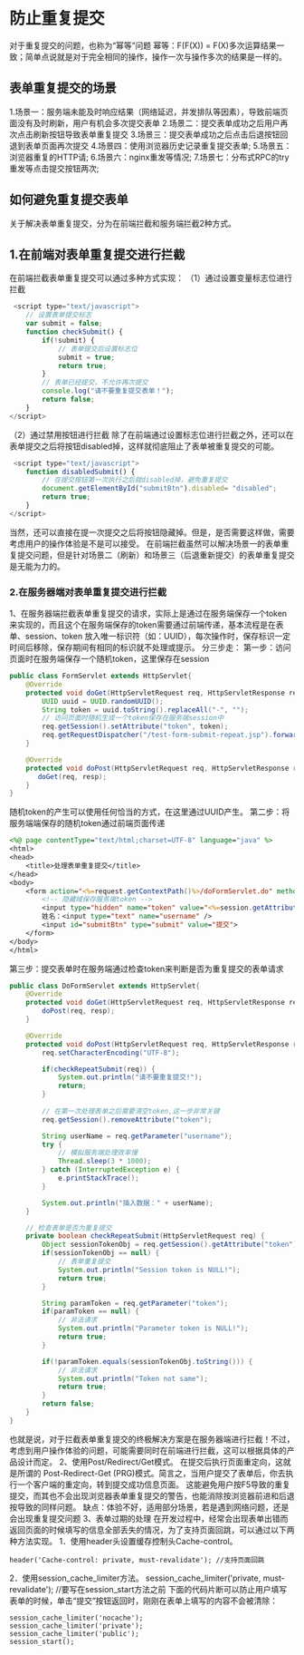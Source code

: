 # 防止重复提交
对于重复提交的问题，也称为“幂等”问题
幂等：F(F(X)) = F(X)多次运算结果一致；简单点说就是对于完全相同的操作，操作一次与操作多次的结果是一样的。
## 表单重复提交的场景
1.场景一：服务端未能及时响应结果（网络延迟，并发排队等因素），导致前端页面没有及时刷新，用户有机会多次提交表单
2.场景二：提交表单成功之后用户再次点击刷新按钮导致表单重复提交
3.场景三：提交表单成功之后点击后退按钮回退到表单页面再次提交
4.场景四：使用浏览器历史记录重复提交表单;
5.场景五：浏览器重复的HTTP请;
6.场景六：nginx重发等情况;
7.场景七：分布式RPC的try重发等点击提交按钮两次;
## 如何避免重复提交表单
关于解决表单重复提交，分为在前端拦截和服务端拦截2种方式。
## 1.在前端对表单重复提交进行拦截
在前端拦截表单重复提交可以通过多种方式实现：
 （1）通过设置变量标志位进行拦截
```js
 <script type="text/javascript">
    // 设置表单提交标志
    var submit = false;
    function checkSubmit() {
        if(!submit) {
            // 表单提交后设置标志位
            submit = true;
            return true;
        }
        // 表单已经提交，不允许再次提交
        console.log("请不要重复提交表单！");
        return false;
    }
</script>
```
（2）通过禁用按钮进行拦截
 除了在前端通过设置标志位进行拦截之外，还可以在表单提交之后将按钮disabled掉，这样就彻底阻止了表单被重复提交的可能。
```js
 <script type="text/javascript">
    function disabledSubmit() {
        // 在提交按钮第一次执行之后就disabled掉，避免重复提交
        document.getElementById("submitBtn").disabled= "disabled";
        return true;
    }
</script>
```
当然，还可以直接在提一次提交之后将按钮隐藏掉。但是，是否需要这样做，需要考虑用户的操作体验是不是可以接受。
在前端拦截虽然可以解决场景一的表单重复提交问题，但是针对场景二（刷新）和场景三（后退重新提交）的表单重复提交是无能为力的。

### 2.在服务器端对表单重复提交进行拦截
 1、在服务器端拦截表单重复提交的请求，实际上是通过在服务端保存一个token来实现的，而且这个在服务端保存的token需要通过前端传递，基本流程是在表单、session、token 放入唯一标识符（如：UUID），每次操作时，保存标识一定时间后移除，保存期间有相同的标识就不处理或提示。
分三步走：
第一步：访问页面时在服务端保存一个随机token，这里保存在session
```java
public class FormServlet extends HttpServlet{
    @Override
    protected void doGet(HttpServletRequest req, HttpServletResponse resp) throws ServletException, IOException {
        UUID uuid = UUID.randomUUID();
        String token = uuid.toString().replaceAll("-", "");
        // 访问页面时随机生成一个token保存在服务端session中
        req.getSession().setAttribute("token", token);
        req.getRequestDispatcher("/test-form-submit-repeat.jsp").forward(req, resp);
    }

    @Override
    protected void doPost(HttpServletRequest req, HttpServletResponse resp) throws ServletException, IOException {
       doGet(req, resp);
    }
}
```
随机token的产生可以使用任何恰当的方式，在这里通过UUID产生。
第二步：将服务端端保存的随机token通过前端页面传递
```jsp
<%@ page contentType="text/html;charset=UTF-8" language="java" %>
<html>
<head>
    <title>处理表单重复提交</title>
</head>
<body>
    <form action="<%=request.getContextPath()%>/doFormServlet.do" method="post">
        <!-- 隐藏域保存服务端token -->
        <input type="hidden" name="token" value="<%=session.getAttribute("token")%>" />
        姓名：<input type="text" name="username" />
        <input id="submitBtn" type="submit" value="提交">
    </form>
</body>
</html>
```
第三步：提交表单时在服务端通过检查token来判断是否为重复提交的表单请求
```java
public class DoFormServlet extends HttpServlet{
    @Override
    protected void doGet(HttpServletRequest req, HttpServletResponse resp) throws ServletException, IOException {
        doPost(req, resp);
    }

    @Override
    protected void doPost(HttpServletRequest req, HttpServletResponse resp) throws ServletException, IOException {
        req.setCharacterEncoding("UTF-8");

        if(checkRepeatSubmit(req)) {
            System.out.println("请不要重复提交!");
            return;
        }
        
        // 在第一次处理表单之后需要清空token,这一步非常关键
        req.getSession().removeAttribute("token");

        String userName = req.getParameter("username");
        try {
            // 模拟服务端处理效率慢
            Thread.sleep(3 * 1000);
        } catch (InterruptedException e) {
            e.printStackTrace();
        }

        System.out.println("插入数据：" + userName);
    }

    // 检查表单是否为重复提交
    private boolean checkRepeatSubmit(HttpServletRequest req) {
        Object sessionTokenObj = req.getSession().getAttribute("token");
        if(sessionTokenObj == null) {
            // 表单重复提交
            System.out.println("Session token is NULL!");
            return true;
        }

        String paramToken = req.getParameter("token");
        if(paramToken == null) {
            // 非法请求
            System.out.println("Parameter token is NULL!");
            return true;
        }

        if(!paramToken.equals(sessionTokenObj.toString())) {
            // 非法请求
            System.out.println("Token not same");
            return true;
        }
        return false;
    }
}
```
也就是说，对于拦截表单重复提交的终极解决方案是在服务器端进行拦截！不过，考虑到用户操作体验的问题，可能需要同时在前端进行拦截，这可以根据具体的产品设计而定。
2、使用Post/Redirect/Get模式。
在提交后执行页面重定向，这就是所谓的 Post-Redirect-Get (PRG)模式。简言之，当用户提交了表单后，你去执行一个客户端的重定向，转到提交成功信息页面。
这能避免用户按F5导致的重复提交，而其也不会出现浏览器表单重复提交的警告，也能消除按浏览器前进和后退按导致的同样问题。
缺点：体验不好，适用部分场景，若是遇到网络问题，还是会出现重复提交问题
3、表单过期的处理
在开发过程中，经常会出现表单出错而返回页面的时候填写的信息全部丢失的情况，为了支持页面回跳，可以通过以下两种方法实现。
1．使用header头设置缓存控制头Cache-control。
```
header('Cache-control: private, must-revalidate'); //支持页面回跳
```
2．使用session_cache_limiter方法。
session_cache_limiter('private, must-revalidate'); //要写在session_start方法之前
下面的代码片断可以防止用户填写表单的时候，单击“提交”按钮返回时，刚刚在表单上填写的内容不会被清除：
```
session_cache_limiter('nocache');
session_cache_limiter('private');
session_cache_limiter('public');
session_start();
```
